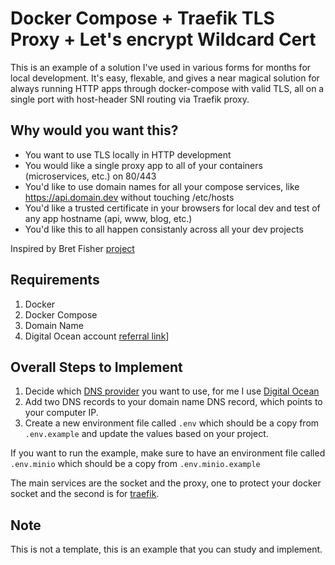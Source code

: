 # Docker Compose + Traefik TLS Proxy + Let's encrypt Wildcard Cert

This is an example of a solution I've used in various forms for months for local development. It's easy, flexable, and gives a near magical solution for always running HTTP apps through docker-compose with valid TLS, all on a single port with host-header SNI routing via Traefik proxy.

## Why would you want this?

- You want to use TLS locally in HTTP development
- You would like a single proxy app to all of your containers (microservices, etc.) on 80/443
- You'd like to use domain names for all your compose services, like https://api.domain.dev without touching /etc/hosts
- You'd like a trusted certificate in your browsers for local dev and test of any app hostname (api, www, blog, etc.)
- You'd like this to all happen consistanly across all your dev projects


Inspired by Bret Fisher [project][]

## Requirements

1. Docker
2. Docker Compose
3. Domain Name
4. Digital Ocean account [referral link][]]

## Overall Steps to Implement

1. Decide which [DNS provider][] you want to use, for me I use [Digital Ocean][]
2. Add two DNS records to your domain name DNS record, which points to your computer IP.
3. Create a new environment file called `.env` which should be a copy from `.env.example` and update the values based on your project.

If you want to run the example, make sure to have an environment file called `.env.minio` which should be a copy from `.env.minio.example`

The main services are the socket and the proxy, one to protect your docker socket and the second is for [traefik][].

## Note

This is not a template, this is an example that you can study and implement.




[referral link]: https://m.do.co/c/d913cc215aeb
[Digital Ocean]: https://m.do.co/c/d913cc215aeb
[DNS provider]: https://doc.traefik.io/traefik/https/acme/#providers
[project]: https://github.com/BretFisher/compose-dev-tls
[traefik]: https://docs.traefik.io